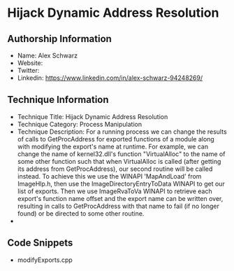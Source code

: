# Hijack Dynamic Address Resolution

## Authorship Information
* Name: Alex Schwarz
* Website: 
* Twitter:
* Linkedin: https://www.linkedin.com/in/alex-schwarz-94248269/
  
## Technique Information
* Technique Title: Hijack Dynamic Address Resolution
* Technique Category: Process Manipulation
* Technique Description: For a running process we can change the results of calls to GetProcAddress for exported functions of a module along with modifying the export's name at runtime. For example, we can change the name of kernel32.dll's function "VirtualAlloc" to the name of some other function such that when VirtualAlloc is called (after getting its address from GetProcAddress), our second routine will be called instead. To achieve this we use the WINAPI 'MapAndLoad' from ImageHlp.h, then use the ImageDirectoryEntryToData WINAPI to get our list of exports. Then we use ImageRvaToVa WINAPI to retrieve each export's function name offset and the export name can be written over, resulting in calls to GetProcAddress with that name to fail (if no longer found) or be directed to some other routine. 
* 
## Code Snippets
* modifyExports.cpp
